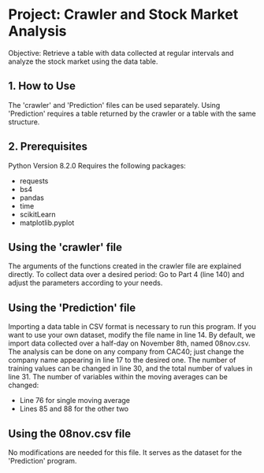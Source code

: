 # Project: Crawler and Stock Market Analysis

Objective: Retrieve a table with data collected at regular intervals and analyze the stock market using the data table.

## 1. How to Use

The 'crawler' and 'Prediction' files can be used separately. Using 'Prediction' requires a table returned by the crawler or a table with the same structure.

## 2. Prerequisites

Python Version 8.2.0
Requires the following packages:
   - requests
   - bs4
   - pandas 
   - time
   - scikitLearn
   - matplotlib.pyplot

## Using the 'crawler' file

The arguments of the functions created in the crawler file are explained directly. To collect data over a desired period:
Go to Part 4 (line 140) and adjust the parameters according to your needs.

## Using the 'Prediction' file

Importing a data table in CSV format is necessary to run this program. If you want to use your own dataset, modify the file name in line 14. By default, we import data collected over a half-day on November 8th, named 08nov.csv. The analysis can be done on any company from CAC40; just change the company name appearing in line 17 to the desired one. The number of training values can be changed in line 30, and the total number of values in line 31. The number of variables within the moving averages can be changed:
- Line 76 for single moving average
- Lines 85 and 88 for the other two

## Using the 08nov.csv file

No modifications are needed for this file. It serves as the dataset for the 'Prediction' program.
